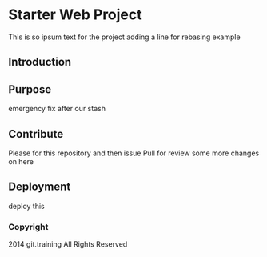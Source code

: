 # Starter Web Project
This is so ipsum text for the project
adding a line for rebasing example
## Introduction

## Purpose
emergency fix after our stash
## Contribute
Please for this repository and then issue Pull for review
some more changes on here

## Deployment
deploy this

### Copyright
2014 git.training All Rights Reserved
